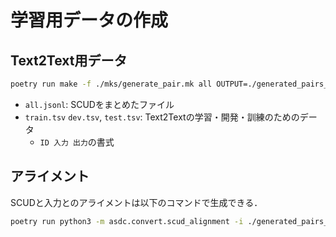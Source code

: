 
# 学習用データの作成

## Text2Text用データ

```bash
poetry run make -f ./mks/generate_pair.mk all OUTPUT=./generated_pairs_dir
```

- ``all.jsonl``: SCUDをまとめたファイル
- ``train.tsv`` ``dev.tsv``, ``test.tsv``: Text2Textの学習・開発・訓練のためのデータ
    - ``ID 入力 出力``の書式

## アライメント

SCUDと入力とのアライメントは以下のコマンドで生成できる．

```bash
poetry run python3 -m asdc.convert.scud_alignment -i ./generated_pairs_dir/main/all.jsonl -o ./generated_pairs_dir/main/alignment.jsonl
```
